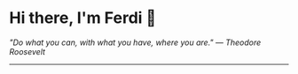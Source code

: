 <h1>Hi there, I'm Ferdi 👋</h1>

<p><em>
  "Do what you can, with what you have, where you are." — Theodore Roosevelt
</em></p>

---
